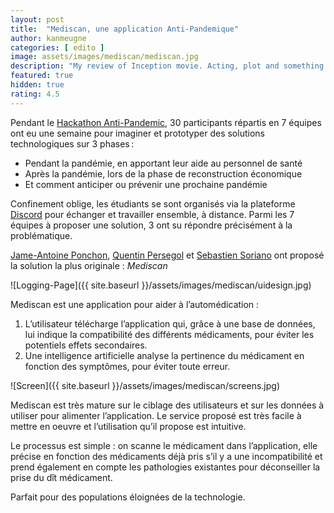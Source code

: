 ```yaml
---
layout: post
title:  "Mediscan, une application Anti-Pandemique"
author: kanmeugne
categories: [ edito ]
image: assets/images/mediscan/mediscan.jpg
description: "My review of Inception movie. Acting, plot and something else in this short description."
featured: true
hidden: true
rating: 4.5
---
```


Pendant le [Hackathon Anti-Pandemic][1], 30 participants répartis en 7 équipes ont eu une semaine pour imaginer et prototyper des solutions technologiques sur 3 phases :

- Pendant la pandémie, en apportant leur aide au personnel de santé
- Après la pandémie, lors de la phase de reconstruction économique
- Et comment anticiper ou prévenir une prochaine pandémie
  
Confinement oblige, les étudiants se sont organisés via la plateforme [Discord][2] pour échanger et travailler ensemble, à distance. Parmi les 7 équipes à proposer une solution, 3 ont su répondre précisément à la problématique.

[Jame-Antoine Ponchon][3], [Quentin Persegol][4] et [Sebastien Soriano][5] ont proposé la solution la plus originale : *Mediscan*

![Logging-Page]({{ site.baseurl }}/assets/images/mediscan/uidesign.jpg)

Mediscan est une application pour aider à l’automédication :
1. L’utilisateur télécharge l’application qui, grâce à une base de données, lui indique la compatibilité des différents médicaments, pour éviter les potentiels effets secondaires.
2. Une intelligence artificielle analyse la pertinence du médicament en fonction des symptômes, pour éviter toute erreur.

![Screen]({{ site.baseurl }}/assets/images/mediscan/screens.jpg)

Mediscan est très mature sur le ciblage des utilisateurs et sur les données à utiliser pour alimenter l’application. Le service proposé est très facile à mettre en oeuvre et l’utilisation qu’il propose est intuitive.

Le processus est simple : on scanne le médicament dans l’application, elle précise en fonction des médicaments déjà pris s’il y a une incompatibilité et prend également en compte les pathologies existantes pour déconseiller la prise du dît médicament.

Parfait pour des populations éloignées de la technologie.


[1]: https://www.epitech.eu/fr/actualites-evenements/un-hackathon-anti-pandemie-organise-a-epitech-lyon/
[2]: https://discordapp.com
[3]: mailto:jamie-antoine.ponchon@epitech.eu
[4]: mailto:quantin.persegol@epitech.eu
[5]: mailto:sebastien.soriano@epitech.eu